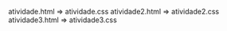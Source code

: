 atividade.html => atividade.css
atividade2.html => atividade2.css
atividade3.html => atividade3.css

